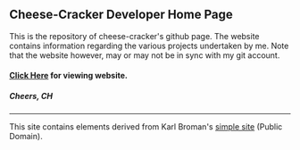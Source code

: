 ## Cheese-Cracker Developer Home Page
This is the repository of cheese-cracker's github page. The website contains information regarding the various projects undertaken by me. Note that the website however, may or may not be in sync with my git account.
#### [Click Here](https://cheese-cracker.github.io/) for viewing website.
##### Cheers, CH
---

This site contains elements derived from Karl Broman's [simple site](http://kbroman.org/simple_site) (Public Domain).

